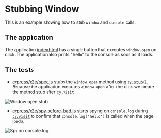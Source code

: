# Stubbing Window

This is an example showing how to stub `window` and `console` calls.

## The application

The application [index.html](index.html) has a single button that executes `window.open` on click. The application also prints "hello" to the console as soon as it loads.

## The tests

- [cypress/e2e/spec.js](cypress/e2e/spec.js) stubs the `window.open` method using [`cy.stub()`](https://on.cypress.io/stub). Because the application executes `window.open` after the click we create the method stub after [`cy.visit`](https://on.cypress.io/visit)

![Window open stub](images/window-open-stub.png)

- [cypress/e2e/spy-before-load.js](cypress/e2e/spy-before-load.js) starts spying on `console.log` during [`cy.visit`](https://on.cypress.io/visit) to confirm that `console.log('hello')` is called when the page loads.

![Spy on console.log](images/spy-before-load.png)
